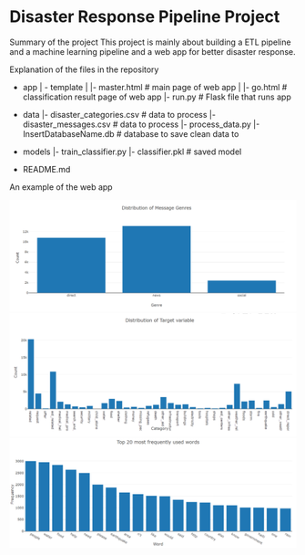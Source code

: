 # Disaster Response Pipeline Project

Summary of the project
This project is mainly about building a ETL pipeline and a machine learning pipeline and a web app for better disaster response.


Explanation of the files in the repository
- app
| - template
| |- master.html  # main page of web app
| |- go.html  # classification result page of web app
|- run.py  # Flask file that runs app

- data
|- disaster_categories.csv  # data to process 
|- disaster_messages.csv  # data to process
|- process_data.py
|- InsertDatabaseName.db   # database to save clean data to

- models
|- train_classifier.py
|- classifier.pkl  # saved model 

- README.md
 
 An example of the web app
 
 ![Visualization1](/image/pic1.png)
 ![Visualization2](/image/pic2.png)
 ![Visualization3](/image/pic3.png)
